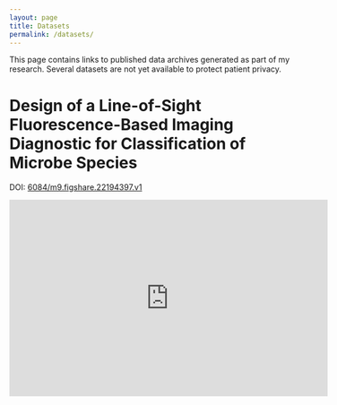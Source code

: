```yaml
---
layout: page
title: Datasets
permalink: /datasets/
---
```


This page contains links to published data archives generated as part of my research. Several datasets
are not yet available to protect patient privacy.

<!--more-->

# Design of a Line-of-Sight Fluorescence-Based Imaging Diagnostic for Classification of Microbe Species
DOI: [6084/m9.figshare.22194397.v1](10.https://doi.org/10.6084/m9.figshare.22194397.v1)
<iframe src="https://widgets.figshare.com/articles/22194397/embed?show_title=1" width="568" height="351" allowfullscreen frameborder="0"></iframe>
